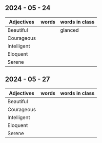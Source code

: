 ## 2024 - 05 - 24
| Adjectives      | words | words in class |
| --------------- | ----- | -------------- |
| Beautiful<br>   |       | glanced        |
| Courageous<br>  |       |                |
| Intelligent<br> |       |                |
| Eloquent<br>    |       |                |
| Serene          |       |                |

## 2024 - 05 - 27

| Adjectives      | words | words in class |
| --------------- | ----- | -------------- |
| Beautiful<br>   |       |                |
| Courageous<br>  |       |                |
| Intelligent<br> |       |                |
| Eloquent<br>    |       |                |
| Serene          |       |                |
